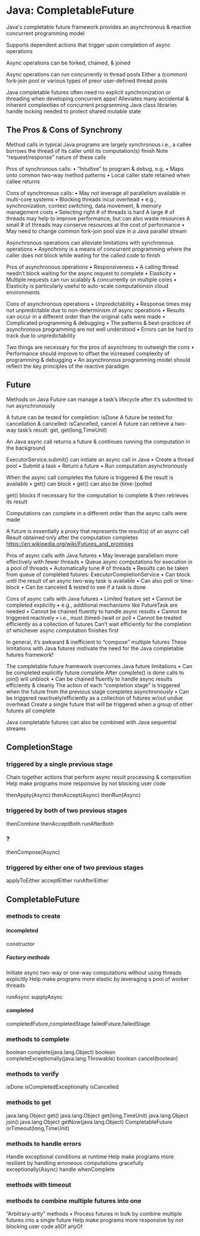 # Java: CompletableFuture

Java's completable future framework provides an asynchronous & reactive concurrent programming model

Supports dependent actions that trigger upon completion of async operations

Async operations can be forked, chained, & joined

Async operations can run concurrently in thread pools
Either a (common) fork-join pool or various types of preor user-defined thread pools

Java completable futures often need no explicit synchronization or threading when developing concurrent apps!
Alleviates many accidental & inherent complexities of concurrent programming
Java class libraries handle locking needed to protect shared mutable state

## The Pros & Cons of Synchrony

Method calls in typical Java programs are largely synchronous i.e., a callee borrows the thread of its caller until its computation(s) finish
Note “request/response” nature of these calls

Pros of synchronous calls:
• “Intuitive” to program & debug, e.g.
    • Maps onto common two-way method patterns
    • Local caller state retained when callee returns

Cons of synchronous calls:
• May not leverage all parallelism available in multi-core systems
    • Blocking threads incur overhead
        • e.g., synchronization, context switching, data movement, & memory management costs
    • Selecting right # of threads is hard
        A large # of threads may help to improve performance, but can also waste resources
        A small # of threads may conserve resources at the cost of performance
• May need to change common fork-join pool size in a Java parallel stream

Asynchronous operations can alleviate limitations with synchronous operations
• Asynchrony is a means of concurrent programming where the caller does not block while waiting for the called code to finish

Pros of asynchronous operations
• Responsiveness
    • A calling thread needn’t block waiting for the async request to complete
• Elasticity
    • Multiple requests can run scalably & concurrently on multiple cores
        • Elasticity is particularly useful to auto-scale computationsin cloud environments

Cons of asynchronous operations
• Unpredictability
    • Response times may not unpredictable due to non-determinism of async operations
    • Results can occur in a different order than the original calls were made
• Complicated programming & debugging
    • The patterns & best-practices of asynchronous programming are not well understood
    • Errors can be hard to track due to unpredictability

Two things are necessary for the pros of asynchrony to outweigh the cons
• Performance should improve to offset the increased complexity of programming & debugging
• An asynchronous programming model should reflect the key principles of the reactive paradigm

## Future

Methods on Java Future can manage a task’s lifecycle after it’s submitted to run asynchronously

A future can be tested for completion: isDone
A future be tested for cancellation & cancelled: isCancelled, cancel
A future can retrieve a two-way task’s result: get, get(long,TimeUnit)

An Java async call returns a future & continues running the computation in the background

ExecutorService.submit() can initiate an async call in Java
• Create a thread pool
• Submit a task
• Return a future
• Run computation asynchronously

When the async call completes the future is triggered & the result is available
• get() can block 
• get() can also be (time-)polled

get() blocks if necessary for the computation to complete & then retrieves its result

Computations can complete in a different order than the async calls were made

A future is essentially a proxy that represents the result(s) of an async call
Result obtained only after the computation completes
https://en.wikipedia.org/wiki/Futures_and_promises

Pros of async calls with Java futures 
• May leverage parallelism more effectively with fewer threads
    • Queue async computations for execution in a pool of threads
    • Automatically tune # of threads
    • Results can be taken from queue of completed futures: ExecutorCompletionService
    • Can block until the result of an async two-way task is available
    • Can also poll or time-block
    • Can be canceled & tested to see if a task is done

Cons of async calls with Java futures
    • Limited feature set
    • Cannot be completed explicitly
        • e.g., additional mechanisms like FutureTask are needed
    • Cannot be chained fluently to handle async results
    • Cannot be triggered reactively
        • i.e., must (timed-)wait or poll
    • Cannot be treated efficiently as a collection of futures
        Can’t wait efficiently for the completion of whichever async computation finishes first

In general, it’s awkward & inefficient to “compose” multiple futures
These limitations with Java futures motivate the need for the Java completable futures framework!

The completable future framework overcomes Java future limitations
• Can be completed explicitly
    future.complete
    After complete() is done calls to join() will unblock
• Can be chained fluently to handle async results efficiently & cleanly
    The action of each “completion stage” is triggered when the future from the previous stage completes asynchronously
• Can be triggered reactively/efficiently as a collection of futures w/out undue overhead
    Create a single future that will be triggered when a group of other futures all complete

Java completable futures can also be combined with Java sequential streams

## CompletionStage

### triggered by a single previous stage
Chain together actions that perform async result processing & composition
Help make programs more responsive by not blocking user code

thenApply(Async)
thenAccept(Async)
thenRun(Async)

### triggered by both of two previous stages
thenCombine
thenAcceptBoth
runAfterBoth

### ?
thenCompose(Async)

### triggered by either one of two previous stages
applyToEither
acceptEither
runAfterEither

## CompletableFuture

### methods to create

#### incompleted
constructor

##### Factory methods
Initiate async two-way or one-way computations without using threads explicitly
Help make programs more elastic by leveraging a pool of worker threads

runAsync
supplyAsync

#### completed
completedFuture,completedStage
failedFuture,failedStage

### methods to complete
boolean complete(java.lang.Object)
boolean completeExceptionally(java.lang.Throwable)
boolean cancel(boolean)

### methods to verify
isDone
isCompletedExceptionally
isCancelled

### methods to get
java.lang.Object get()
java.lang.Object get(long,TimeUnit)
java.lang.Object join()
java.lang.Object getNow(java.lang.Object)
CompletableFuture orTimeout(long,TimeUnit)

### methods to handle errors
Handle exceptional conditions at runtime
Help make programs more resilient by handling erroneous computations gracefully
exceptionally(Async)
handle
whenComplete

### methods with timeout

### methods to combine multiple futures into one
“Arbitrary-arity” methods
• Process futures in bulk by combine multiple futures into a single future
Help make programs more responsive by not blocking user code
allOf 
anyOf